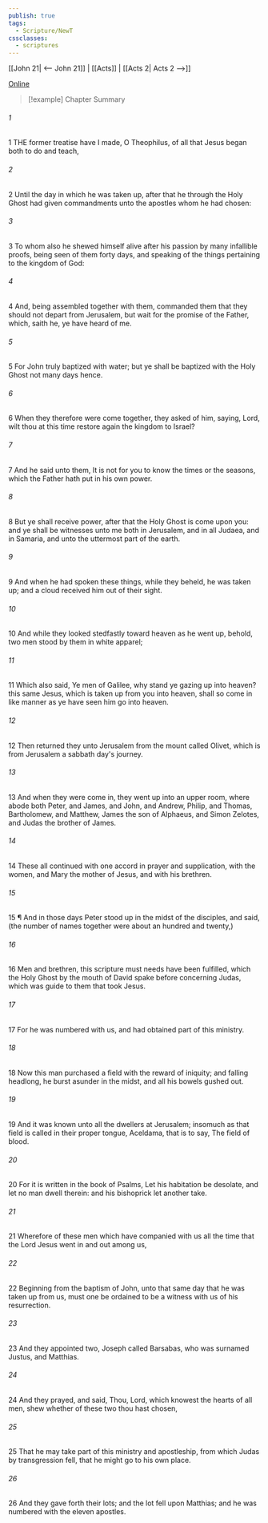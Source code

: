 ```yaml
---
publish: true
tags:
  - Scripture/NewT
cssclasses:
  - scriptures
---
```

[[John 21| <-- John 21]] | [[Acts]] | [[Acts 2| Acts 2 -->]]

[Online](https://churchofjesuschrist.org/study/scriptures/nt/acts/1?lang=eng)

>[!example] Chapter Summary
>
###### 1
1 THE former treatise have I made, O Theophilus, of all that Jesus began both to do and teach,
###### 2
2 Until the day in which he was taken up, after that he through the Holy Ghost had given commandments unto the apostles whom he had chosen:
###### 3
3 To whom also he shewed himself alive after his passion by many infallible proofs, being seen of them forty days, and speaking of the things pertaining to the kingdom of God:
###### 4
4 And, being assembled together with them, commanded them that they should not depart from Jerusalem, but wait for the promise of the Father, which, saith he, ye have heard of me.
###### 5
5 For John truly baptized with water; but ye shall be baptized with the Holy Ghost not many days hence.
###### 6
6 When they therefore were come together, they asked of him, saying, Lord, wilt thou at this time restore again the kingdom to Israel?
###### 7
7 And he said unto them, It is not for you to know the times or the seasons, which the Father hath put in his own power.
###### 8
8 But ye shall receive power, after that the Holy Ghost is come upon you: and ye shall be witnesses unto me both in Jerusalem, and in all Judaea, and in Samaria, and unto the uttermost part of the earth.
###### 9
9 And when he had spoken these things, while they beheld, he was taken up; and a cloud received him out of their sight.
###### 10
10 And while they looked stedfastly toward heaven as he went up, behold, two men stood by them in white apparel;
###### 11
11 Which also said, Ye men of Galilee, why stand ye gazing up into heaven? this same Jesus, which is taken up from you into heaven, shall so come in like manner as ye have seen him go into heaven.
###### 12
12 Then returned they unto Jerusalem from the mount called Olivet, which is from Jerusalem a sabbath day's journey.
###### 13
13 And when they were come in, they went up into an upper room, where abode both Peter, and James, and John, and Andrew, Philip, and Thomas, Bartholomew, and Matthew, James the son of Alphaeus, and Simon Zelotes, and Judas the brother of James.
###### 14
14 These all continued with one accord in prayer and supplication, with the women, and Mary the mother of Jesus, and with his brethren.
###### 15
15 ¶ And in those days Peter stood up in the midst of the disciples, and said, (the number of names together were about an hundred and twenty,)
###### 16
16 Men and brethren, this scripture must needs have been fulfilled, which the Holy Ghost by the mouth of David spake before concerning Judas, which was guide to them that took Jesus.
###### 17
17 For he was numbered with us, and had obtained part of this ministry.
###### 18
18 Now this man purchased a field with the reward of iniquity; and falling headlong, he burst asunder in the midst, and all his bowels gushed out.
###### 19
19 And it was known unto all the dwellers at Jerusalem; insomuch as that field is called in their proper tongue, Aceldama, that is to say, The field of blood.
###### 20
20 For it is written in the book of Psalms, Let his habitation be desolate, and let no man dwell therein: and his bishoprick let another take.
###### 21
21 Wherefore of these men which have companied with us all the time that the Lord Jesus went in and out among us,
###### 22
22 Beginning from the baptism of John, unto that same day that he was taken up from us, must one be ordained to be a witness with us of his resurrection.
###### 23
23 And they appointed two, Joseph called Barsabas, who was surnamed Justus, and Matthias.
###### 24
24 And they prayed, and said, Thou, Lord, which knowest the hearts of all men, shew whether of these two thou hast chosen,
###### 25
25 That he may take part of this ministry and apostleship, from which Judas by transgression fell, that he might go to his own place.
###### 26
26 And they gave forth their lots; and the lot fell upon Matthias; and he was numbered with the eleven apostles.



